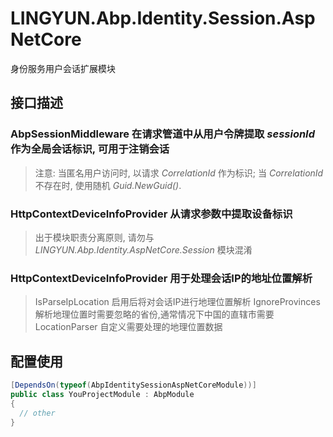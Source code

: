# LINGYUN.Abp.Identity.Session.AspNetCore

身份服务用户会话扩展模块

## 接口描述

### AbpSessionMiddleware 在请求管道中从用户令牌提取 *sessionId* 作为全局会话标识, 可用于注销会话  
> 注意: 当匿名用户访问时, 以请求 *CorrelationId* 作为标识;
        当 *CorrelationId* 不存在时, 使用随机 *Guid.NewGuid()*.

### HttpContextDeviceInfoProvider 从请求参数中提取设备标识  

> 出于模块职责分离原则, 请勿与 *LINGYUN.Abp.Identity.AspNetCore.Session* 模块混淆  


### HttpContextDeviceInfoProvider 用于处理会话IP的地址位置解析

> IsParseIpLocation 启用后将对会话IP进行地理位置解析
> IgnoreProvinces 解析地理位置时需要忽略的省份,通常情况下中国的直辖市需要
> LocationParser 自定义需要处理的地理位置数据

## 配置使用

```csharp
[DependsOn(typeof(AbpIdentitySessionAspNetCoreModule))]
public class YouProjectModule : AbpModule
{
  // other
}
```
